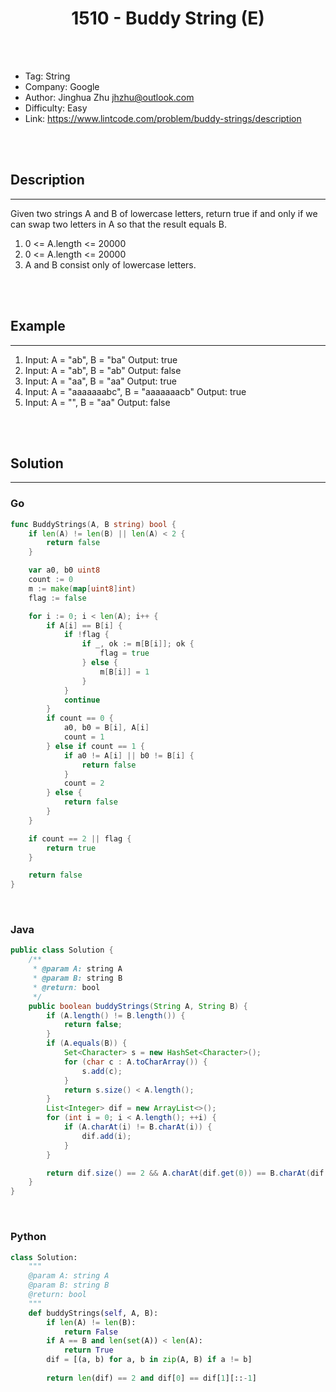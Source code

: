 # <center>1510 - Buddy String (E)</center> 


<br></br>

* Tag: String
* Company: Google
* Author: Jinghua Zhu <jhzhu@outlook.com>
* Difficulty: Easy
* Link: https://www.lintcode.com/problem/buddy-strings/description

<br></br>



## Description
----
Given two strings A and B of lowercase letters, return true if and only if we can swap two letters in A so that the result equals B.

1. 0 <= A.length <= 20000
2. 0 <= A.length <= 20000
3. A and B consist only of lowercase letters.

<br></br>



## Example
----
1. Input: A = "ab", B = "ba" Output: true
2. Input: A = "ab", B = "ab" Output: false
3. Input: A = "aa", B = "aa" Output: true
4. Input: A = "aaaaaaabc", B = "aaaaaaacb" Output: true
5. Input: A = "", B = "aa" Output: false

<br></br>



## Solution
----
### Go
```go
func BuddyStrings(A, B string) bool {
	if len(A) != len(B) || len(A) < 2 {
		return false
	}

	var a0, b0 uint8
	count := 0
	m := make(map[uint8]int)
	flag := false

	for i := 0; i < len(A); i++ {
		if A[i] == B[i] {
			if !flag {
				if _, ok := m[B[i]]; ok {
					flag = true
				} else {
					m[B[i]] = 1
				}
			}
			continue
		}
		if count == 0 {
			a0, b0 = B[i], A[i]
			count = 1
		} else if count == 1 {
			if a0 != A[i] || b0 != B[i] {
				return false
			}
			count = 2
		} else {
			return false
		}
	}

	if count == 2 || flag {
		return true
	}

	return false
}
```

<br>


### Java
```java
public class Solution {
    /**
     * @param A: string A
     * @param B: string B
     * @return: bool
     */
    public boolean buddyStrings(String A, String B) {
        if (A.length() != B.length()) {
            return false;
        }
        if (A.equals(B)) {
            Set<Character> s = new HashSet<Character>();
            for (char c : A.toCharArray()) {
                s.add(c);
            }
            return s.size() < A.length();
        }
        List<Integer> dif = new ArrayList<>();
        for (int i = 0; i < A.length(); ++i) {
            if (A.charAt(i) != B.charAt(i)) {
                dif.add(i);
            }
        }

        return dif.size() == 2 && A.charAt(dif.get(0)) == B.charAt(dif.get(1)) && A.charAt(dif.get(1)) == B.charAt(dif.get(0));
    }
}
```

<br>


### Python
```python
class Solution:
    """
    @param A: string A
    @param B: string B
    @return: bool
    """
    def buddyStrings(self, A, B):
        if len(A) != len(B): 
            return False
        if A == B and len(set(A)) < len(A): 
            return True
        dif = [(a, b) for a, b in zip(A, B) if a != b]
        
        return len(dif) == 2 and dif[0] == dif[1][::-1]
```